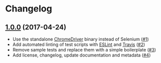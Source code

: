 # Changelog

## [1.0.0](https://github.com/TobiasKjrsgaard/nightwatch-demo/compare/23ed6a3c2cdd9754609225e14bcdc42ea970e14e...develop) (2017-04-24)
* Use the standalone [ChromeDriver](https://www.npmjs.com/package/chromedriver) binary instead of Selenium ([#1](https://github.com/TobiasKjrsgaard/nightwatch-demo/pull/1))
* Add automated linting of test scripts with [ESLint](https://www.npmjs.com/package/eslint) and [Travis](https://travis-ci.org) ([#2](https://github.com/TobiasKjrsgaard/nightwatch-demo/pull/2))
* Remove sample tests and replace them with a simple boilerplate ([#3](https://github.com/TobiasKjrsgaard/nightwatch-demo/pull/3))
* Add license, changelog, update documentation and metadata ([#4](https://github.com/TobiasKjrsgaard/nightwatch-demo/pull/4))
